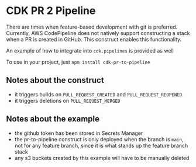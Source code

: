 # CDK PR 2 Pipeline

There are times when feature-based development with git is preferred. Currently, AWS CodePipeline does not
natively support constructing a stack when a PR is created in GitHub. This construct enables this functionality.

An example of how to integrate into `cdk.pipelines` is provided as well

To use in your project, just `npm install cdk-pr-to-pipeline`

## Notes about the construct

- it triggers builds on `PULL_REQUEST_CREATED` and `PULL_REQUEST_REOPENED`
- it triggers deletions on `PULL_REQUEST_MERGED`

## Notes about the example

- the github token has been stored in Secrets Manager
- the pr-to-pipeline construct is only deployed when the branch is `main`, not for any feature branch, since it is what stands up the feature branch stack
- any s3 buckets created by this example will have to be manually deleted